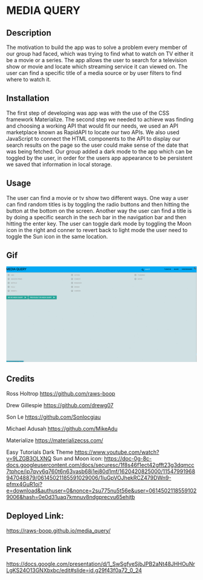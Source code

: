 # MEDIA QUERY

## Description

The motivation to build the app was to solve a problem every member of our group had faced, which was trying to find what to watch on TV either it be a movie or a series. The app allows the user to search for a television show or movie and locate which streaming service it can viewed on. The user can find a specific title of a media source or by user filters to find where to watch it. 

## Installation 

The first step of developing was app was with the use of the CSS framework Materialize. The second step we needed to achieve was finding and choosing a working API that would fit our needs, we used an API marketplace known as RapidAPI to locate our two APIs. We also used JavaScript to connect the HTML components to the API to display our search results on the page so the user could make sense of the date that was being fetched. Our group added a dark mode to the app which can be toggled by the user, in order for the users app appearance to be persistent we saved that information in local storage. 

## Usage 

The user can find a movie or tv show two different ways. One way a user can find random titles is by toggling the radio buttons and then hitting the button at the bottom on the screen. Another way the user can find a title is by doing a specific search in the sech bar in the navigation bar and then hitting the enter key. The user can toggle dark mode by toggling the Moon icon in the right and conner to revert back to light mode the user need to toggle the Sun icon in the same location. 

## Gif 


![Image description](assets/images/demo.gif)


## Credits 

Ross Holtrop
https://github.com/raws-boop

Drew Gillespie
https://github.com/drewg07

Son Le 
https://github.com/Sonlocgiau

Michael Adusah
https://github.com/MikeAdu

Materialize 
https://materializecss.com/

Easy Tutorials 
Dark Theme https://www.youtube.com/watch?v=9LZGB3OLXNQ
Sun and Moon icon: https://doc-0g-8c-docs.googleusercontent.com/docs/securesc/1f8s46f1ect42gfft23g3dqmcc7tphce/ip7qvv6q760t6n63vasb68i1ej80d1mf/1620420825000/11547991968947048879/06145021185591029006/1luGpVOJhekRCZ479DWn9-pfmx4GuR1oj?e=download&authuser=0&nonce=2su775nu5t56e&user=06145021185591029006&hash=0e0d31uaq7kmnuv8ndgprecvu65ehjtb

## Deployed Link: 
https://raws-boop.github.io/media_query/

## Presentation link 
https://docs.google.com/presentation/d/1_SwSgfyeSjbJPB2aNt48JHHOuNrLgKS24O13GNXbxbc/edit#slide=id.g29f43f0a72_0_24


